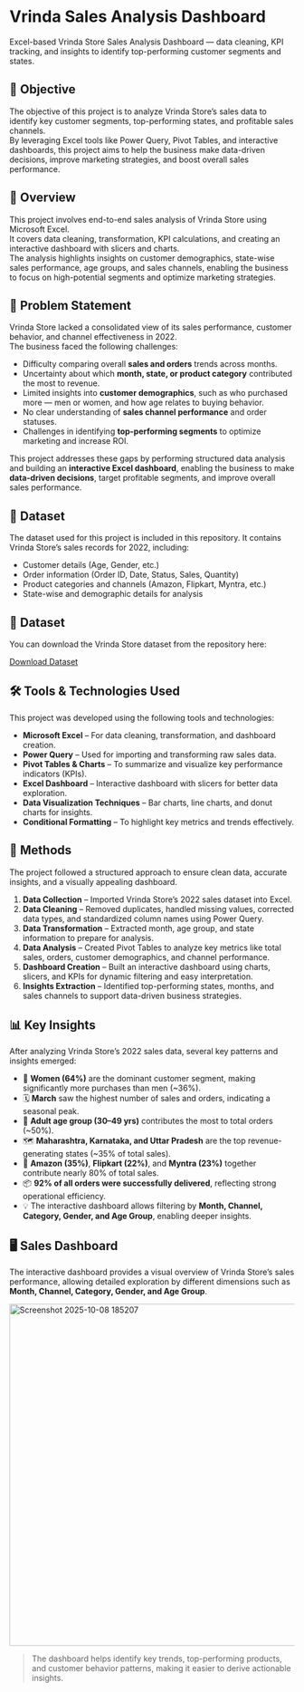 # Vrinda Sales Analysis Dashboard

Excel-based Vrinda Store Sales Analysis Dashboard — data cleaning, KPI tracking, and insights to identify top-performing customer segments and states.

## 🎯 Objective
The objective of this project is to analyze Vrinda Store’s sales data to identify key customer segments, top-performing states, and profitable sales channels.  
By leveraging Excel tools like Power Query, Pivot Tables, and interactive dashboards, this project aims to help the business make data-driven decisions, improve marketing strategies, and boost overall sales performance.

## 🔎 Overview
This project involves end-to-end sales analysis of Vrinda Store using Microsoft Excel.  
It covers data cleaning, transformation, KPI calculations, and creating an interactive dashboard with slicers and charts.  
The analysis highlights insights on customer demographics, state-wise sales performance, age groups, and sales channels, enabling the business to focus on high-potential segments and optimize marketing strategies.

## 🛑 Problem Statement
Vrinda Store lacked a consolidated view of its sales performance, customer behavior, and channel effectiveness in 2022.  
The business faced the following challenges:

- Difficulty comparing overall **sales and orders** trends across months.  
- Uncertainty about which **month, state, or product category** contributed the most to revenue.  
- Limited insights into **customer demographics**, such as who purchased more — men or women, and how age relates to buying behavior.  
- No clear understanding of **sales channel performance** and order statuses.  
- Challenges in identifying **top-performing segments** to optimize marketing and increase ROI.

This project addresses these gaps by performing structured data analysis and building an **interactive Excel dashboard**, enabling the business to make **data-driven decisions**, target profitable segments, and improve overall sales performance.

## 📁 Dataset

The dataset used for this project is included in this repository. It contains Vrinda Store’s sales records for 2022, including:

- Customer details (Age, Gender, etc.)  
- Order information (Order ID, Date, Status, Sales, Quantity)  
- Product categories and channels (Amazon, Flipkart, Myntra, etc.)  
- State-wise and demographic details for analysis
 
## 📁 Dataset

You can download the Vrinda Store dataset from the repository here:

[Download Dataset](https://github.com/kushprajapatimain/Vrinda-Sales-Analysis-Dashboard/raw/main/Vrinda%20Store%20Data%20Analysis(AutoRecovered)%20(2).zip)


## 🛠️ Tools & Technologies Used

This project was developed using the following tools and technologies:

- **Microsoft Excel** – For data cleaning, transformation, and dashboard creation.  
- **Power Query** – Used for importing and transforming raw sales data.  
- **Pivot Tables & Charts** – To summarize and visualize key performance indicators (KPIs).  
- **Excel Dashboard** – Interactive dashboard with slicers for better data exploration.  
- **Data Visualization Techniques** – Bar charts, line charts, and donut charts for insights.  
- **Conditional Formatting** – To highlight key metrics and trends effectively.

## 🧮 Methods

The project followed a structured approach to ensure clean data, accurate insights, and a visually appealing dashboard.

1. **Data Collection** – Imported Vrinda Store’s 2022 sales dataset into Excel.  
2. **Data Cleaning** – Removed duplicates, handled missing values, corrected data types, and standardized column names using Power Query.  
3. **Data Transformation** – Extracted month, age group, and state information to prepare for analysis.  
4. **Data Analysis** – Created Pivot Tables to analyze key metrics like total sales, orders, customer demographics, and channel performance.  
5. **Dashboard Creation** – Built an interactive dashboard using charts, slicers, and KPIs for dynamic filtering and easy interpretation.  
6. **Insights Extraction** – Identified top-performing states, months, and sales channels to support data-driven business strategies.

## 📊 Key Insights

After analyzing Vrinda Store’s 2022 sales data, several key patterns and insights emerged:

- 👩 **Women (64%)** are the dominant customer segment, making significantly more purchases than men (~36%).  
- 🗓️ **March** saw the highest number of sales and orders, indicating a seasonal peak.  
- 🛒 **Adult age group (30–49 yrs)** contributes the most to total orders (~50%).  
- 🗺️ **Maharashtra, Karnataka, and Uttar Pradesh** are the top revenue-generating states (~35% of total sales).  
- 🏬 **Amazon (35%)**, **Flipkart (22%)**, and **Myntra (23%)** together contribute nearly 80% of total sales.  
- 📦 **92% of all orders were successfully delivered**, reflecting strong operational efficiency.  
- 💡 The interactive dashboard allows filtering by **Month, Channel, Category, Gender, and Age Group**, enabling deeper insights.
  
## 🖥️ Sales Dashboard

The interactive dashboard provides a visual overview of Vrinda Store’s sales performance, allowing detailed exploration by different dimensions such as **Month, Channel, Category, Gender, and Age Group**.

<img width="1388" height="604" alt="Screenshot 2025-10-08 185207" src="https://github.com/user-attachments/assets/3967f797-d904-45b4-8e08-28b6539df686" />


> The dashboard helps identify key trends, top-performing products, and customer behavior patterns, making it easier to derive actionable insights.

